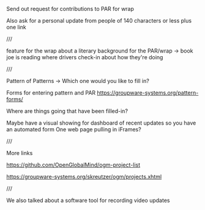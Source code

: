 Send out request for contributions to PAR for wrap

Also ask for a personal update from people of 140 characters or less plus one link

///

feature for the wrap about a literary background for the PAR/wrap -> book joe is reading where drivers check-in about how they're doing

///

Pattern of Patterns -> Which one would you like to fill in?

Forms for entering pattern and PAR
https://groupware-systems.org/pattern-forms/

Where are things going that have been filled-in?

Maybe have a visual showing for dashboard of recent updates so you have an automated form
One web page pulling in iFrames?

///

More links

https://github.com/OpenGlobalMind/ogm-project-list

https://groupware-systems.org/skreutzer/ogm/projects.xhtml

///

We also talked about a software tool for recording video updates

